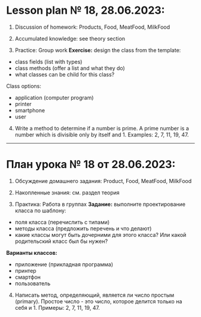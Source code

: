 # Lesson plan № 18, 28.06.2023:

1. Discussion of homework:
   Products, Food, MeatFood, MilkFood

2. Accumulated knowledge:
   see theory section

3. Practice:
   Group work
   **Exercise:**
   design the class from the template:
- class fields (list with types)
- class methods (offer a list and what they do)
- what classes can be child for this class?

Class options:
- application (computer program)
- printer
- smartphone
- user

4. Write a method to determine if a number is prime. A prime number is a number
   which is divisible only by itself and 1. Examples: 2, 7, 11, 19, 47.

______________________

# План урока № 18 от 28.06.2023:

1. Обсуждение домашнего задания:
Product, Food, MeatFood, MilkFood

2. Накопленные знания:
см. раздел теория

3. Практика:
Работа в группах
**Задание:**
выполните проектирование класса по шаблону:
- поля класса (перечислить с типами)
- методы класса (предложить перечень и что делают)
- какие классы могут быть дочерними для этого класса? Или какой родительский класс был бы нужен?

**Варианты классов:**
- приложение (прикладная программа)
- принтер
- смартфон
- пользователь

4. Написать метод, определяющий, является ли число простым (primary). Проcтое число - это число,
которое делится только на себя и 1. Примеры: 2, 7, 11, 19, 47. 

